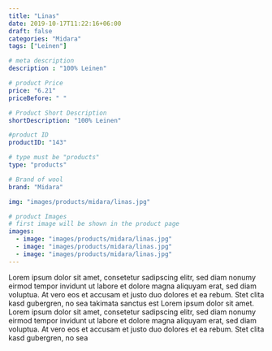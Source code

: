 ```yaml
---
title: "Linas"
date: 2019-10-17T11:22:16+06:00
draft: false
categories: "Midara"
tags: ["Leinen"]		

# meta description
description : "100% Leinen"

# product Price
price: "6.21"
priceBefore: " "

# Product Short Description
shortDescription: "100% Leinen"

#product ID
productID: "143"

# type must be "products"
type: "products"

# Brand of wool
brand: "Midara"

img: "images/products/midara/linas.jpg"

# product Images
# first image will be shown in the product page
images:
  - image: "images/products/midara/linas.jpg"
  - image: "images/products/midara/linas.jpg"
  - image: "images/products/midara/linas.jpg"
---
```


Lorem ipsum dolor sit amet, consetetur sadipscing elitr, sed diam nonumy eirmod tempor invidunt ut labore et dolore magna aliquyam erat, sed diam voluptua. At vero eos et accusam et justo duo dolores et ea rebum. Stet clita kasd gubergren, no sea takimata sanctus est Lorem ipsum dolor sit amet. Lorem ipsum dolor sit amet, consetetur sadipscing elitr, sed diam nonumy eirmod tempor invidunt ut labore et dolore magna aliquyam erat, sed diam voluptua. At vero eos et accusam et justo duo dolores et ea rebum. Stet clita kasd gubergren, no sea 
 